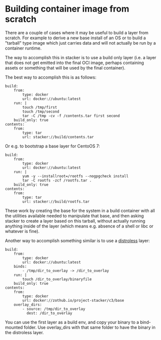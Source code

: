 # Building container image from scratch

There are a couple of cases where it may be useful to build a layer from
scratch. For example to derive a new base install of an OS or to build a
"tarball" type image which just carries data and will not actually be run by a
container runtime.

The way to accomplish this in stacker is to use a build only layer (i.e. a
layer that does not get emitted into the final OCI image, perhaps containing
assets or something that will be used by the final container).

The best way to accomplish this is as follows:

    build:
        from:
            type: docker
            url: docker://ubuntu:latest
        run: |
            touch /tmp/first
            touch /tmp/second
            tar -C /tmp -cv -f /contents.tar first second
        build_only: true
    contents:
        from:
            type: tar
            url: stacker://build/contents.tar

Or e.g. to bootstrap a base layer for CentoOS 7:

    build:
        from:
            type: docker
            url: docker://ubuntu:latest
        run: |
            yum -y --installroot=/rootfs --nogpgcheck install
            tar -C rootfs -zcf /rootfs.tar .
        build_only: true
    contents:
        from:
            type: tar
            url: stacker://build/rootfs.tar

These work by creating the base for the system in a build container with all
the utilities available needed to manipulate that base, and then asking stacker
to create a layer based on this tarball, without actually running anything
inside of the layer (which means e.g. absence of a shell or libc or whatever is
fine).

Another way to accomplish something similar is to use a 
[distroless](https://github.com/project-stacker/c3) layer:

    build:
        from:
            type: docker
            url: docker://ubuntu:latest
        binds:
            - /tmp/dir_to_overlay -> /dir_to_overlay
        run: |
            touch /dir_to_overlay/binaryfile
        build_only: true
    contents:
        from:
            type: docker
            url: docker://zothub.io/project-stacker/c3/base
        overlay_dirs:
            - source: /tmp/dir_to_overlay
              dest: /dir_to_overlay

You can use the first layer as a build env, and copy your binary to a 
bind-mounted folder. Use overlay_dirs with that same folder to have the binary 
in the distroless layer.
